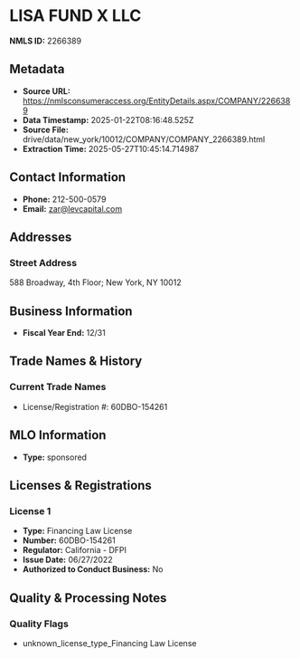 # LISA FUND X LLC

**NMLS ID:** 2266389

## Metadata
- **Source URL:** https://nmlsconsumeraccess.org/EntityDetails.aspx/COMPANY/2266389
- **Data Timestamp:** 2025-01-22T08:16:48.525Z
- **Source File:** drive/data/new_york/10012/COMPANY/COMPANY_2266389.html
- **Extraction Time:** 2025-05-27T10:45:14.714987

## Contact Information
- **Phone:** 212-500-0579
- **Email:** zar@levcapital.com

## Addresses
### Street Address
588 Broadway, 4th Floor; New York, NY 10012

## Business Information
- **Fiscal Year End:** 12/31

## Trade Names & History
### Current Trade Names
- License/Registration #: 60DBO-154261

## MLO Information
- **Type:** sponsored

## Licenses & Registrations

### License 1
- **Type:** Financing Law License
- **Number:** 60DBO-154261
- **Regulator:** California - DFPI
- **Issue Date:** 06/27/2022
- **Authorized to Conduct Business:** No

## Quality & Processing Notes
### Quality Flags
- unknown_license_type_Financing Law License
